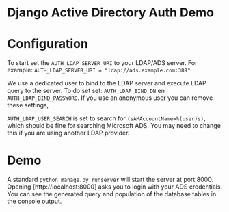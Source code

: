 Django Active Directory Auth Demo
=================================

# Configuration
To start set the `AUTH_LDAP_SERVER_URI` to your LDAP/ADS server. For example: `AUTH_LDAP_SERVER_URI = "ldap://ads.example.com:389"`

We use a dedicated user to bind to the LDAP server and execute LDAP query to the server. 
To do set set: `AUTH_LDAP_BIND_DN` en `AUTH_LDAP_BIND_PASSWORD`. If you use an anonymous user you can remove these settings,

`AUTH_LDAP_USER_SEARCH` is set to search for `(sAMAccountName=%(user)s)`, which should be fine for searching Microsoft ADS. 
You may need to change this if you are using another LDAP provider.

# Demo
A standard `python manage.py runserver` will start the server at port 8000. Opening [http://localhost:8000] asks you to login with 
your ADS credentials. You can see the generated query and population of the database tables in the console output. 


